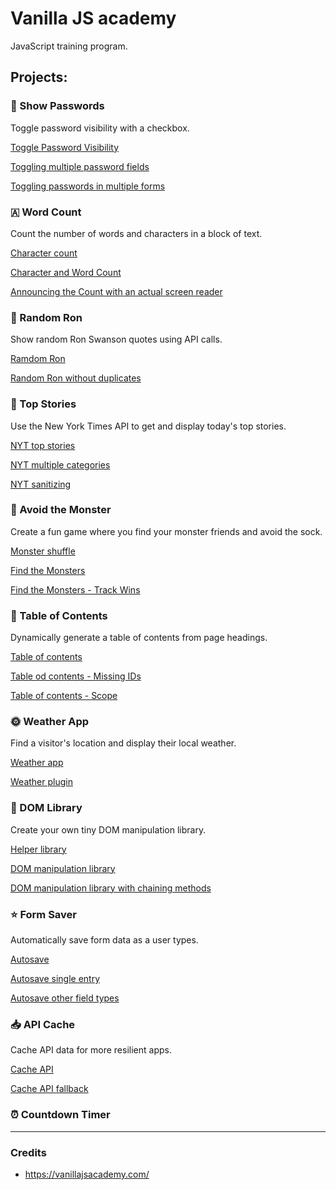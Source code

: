 # Vanilla JS academy 

JavaScript training program.

  ## Projects:

### 🔑 Show Passwords
Toggle password visibility with a checkbox.

[Toggle Password Visibility](https://github.com/sandix34/Vanilla-JS-Academy/tree/master/Toggle-Password-Visibility)

[Toggling multiple password fields](https://github.com/sandix34/Vanilla-JS-Academy/tree/master/Toggling-multiple-password-fields)

[Toggling passwords in multiple forms](https://github.com/sandix34/Vanilla-JS-Academy/tree/master/Toggling-passwords-in-multiple-forms)

### 🇦 Word Count
Count the number of words and characters in a block of text.

[Character count](https://github.com/sandix34/Vanilla-JS-Academy/tree/master/Character-count)

[Character and Word Count](https://github.com/sandix34/Vanilla-JS-Academy/tree/master/Character-and-word-count)

[Announcing the Count with an actual screen reader](https://github.com/sandix34/Vanilla-JS-Academy/tree/master/Character-and-word-count-accessibility)

### 🔀 Random Ron
Show random Ron Swanson quotes using API calls.

[Ramdom Ron](https://github.com/sandix34/Vanilla-JS-Academy/tree/master/Random-ron)

[Random Ron without duplicates](https://courses.gomakethings.com/academy/2020-10/project-random-ron-without-duplicates/)

### 📰 Top Stories
Use the New York Times API to get and display today's top stories.

[NYT top stories](https://github.com/sandix34/Vanilla-JS-Academy/tree/master/NYT-top-stories)

[NYT multiple categories](https://github.com/sandix34/Vanilla-JS-Academy/tree/master/NYT-multiple-categories)

[NYT sanitizing](https://github.com/sandix34/Vanilla-JS-Academy/tree/master/NYT-sanitizing)

### 👾 Avoid the Monster
Create a fun game where you find your monster friends and avoid the sock.

[Monster shuffle](https://github.com/sandix34/Vanilla-JS-Academy/tree/master/Monster-shuffle)

[Find the Monsters](https://github.com/sandix34/Vanilla-JS-Academy/tree/master/Find-the-monsters)

[Find the Monsters - Track Wins](https://github.com/sandix34/Vanilla-JS-Academy/tree/master/Fint-the-monsters-Track-wins)

### 📄 Table of Contents
Dynamically generate a table of contents from page headings.

[Table of contents](https://github.com/sandix34/Vanilla-JS-Academy/tree/master/Table-of-contents)

[Table od contents - Missing IDs](https://github.com/sandix34/Vanilla-JS-Academy/tree/master/Table-of-contents-Missing-IDs)

[Table of contents - Scope](https://github.com/sandix34/Vanilla-JS-Academy/tree/master/Table-of-contents-scope)

### 🌞 Weather App
Find a visitor's location and display their local weather.

[Weather app](https://github.com/sandix34/Vanilla-JS-Academy/tree/master/Weather-app)

[Weather plugin](https://github.com/sandix34/Vanilla-JS-Academy/tree/master/Weather-plugin)

### 📌 DOM Library
Create your own tiny DOM manipulation library.

[Helper library](https://github.com/sandix34/Vanilla-JS-Academy/tree/master/Helper-library)

[DOM manipulation library](https://github.com/sandix34/Vanilla-JS-Academy/tree/master/DOM-manipulation-library)

[DOM manipulation library with chaining methods](https://github.com/sandix34/Vanilla-JS-Academy/tree/master/Library-with-chaining-methods)

### ⭐ Form Saver
Automatically save form data as a user types.

[Autosave](https://github.com/sandix34/Vanilla-JS-Academy/tree/master/Autosave)

[Autosave single entry](https://github.com/sandix34/Vanilla-JS-Academy/tree/master/Autosave-single-entry)

[Autosave other field types](https://github.com/sandix34/Vanilla-JS-Academy/tree/master/Autosave-other-field-types)

### 📥 API Cache
Cache API data for more resilient apps.

[Cache API](https://github.com/sandix34/Vanilla-JS-Academy/tree/master/Cache-API)

[Cache API fallback](https://github.com/sandix34/Vanilla-JS-Academy/tree/master/Cache-API-fallback)

### ⏰ Countdown Timer

---
### Credits

* https://vanillajsacademy.com/